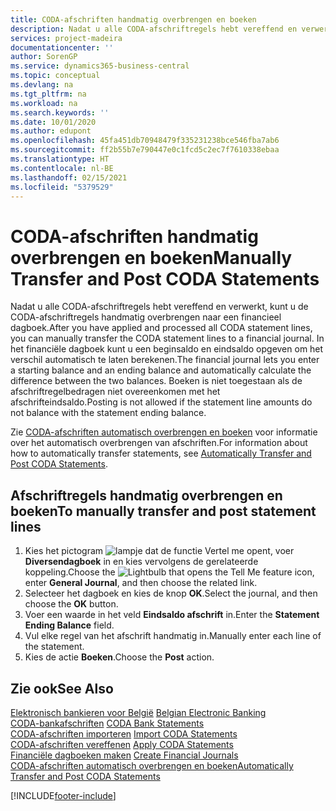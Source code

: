 ```yaml
---
title: CODA-afschriften handmatig overbrengen en boeken
description: Nadat u alle CODA-afschriftregels hebt vereffend en verwerkt, kunt u de CODA-afschriftregels handmatig overbrengen naar een financieel dagboek.
services: project-madeira
documentationcenter: ''
author: SorenGP
ms.service: dynamics365-business-central
ms.topic: conceptual
ms.devlang: na
ms.tgt_pltfrm: na
ms.workload: na
ms.search.keywords: ''
ms.date: 10/01/2020
ms.author: edupont
ms.openlocfilehash: 45fa451db70948479f335231238bce546fba7ab6
ms.sourcegitcommit: ff2b55b7e790447e0c1fcd5c2ec7f7610338ebaa
ms.translationtype: HT
ms.contentlocale: nl-BE
ms.lasthandoff: 02/15/2021
ms.locfileid: "5379529"
---
```

# <a name="manually-transfer-and-post-coda-statements"></a><span data-ttu-id="70af0-103">CODA-afschriften handmatig overbrengen en boeken</span><span class="sxs-lookup"><span data-stu-id="70af0-103">Manually Transfer and Post CODA Statements</span></span>
<span data-ttu-id="70af0-104">Nadat u alle CODA-afschriftregels hebt vereffend en verwerkt, kunt u de CODA-afschriftregels handmatig overbrengen naar een financieel dagboek.</span><span class="sxs-lookup"><span data-stu-id="70af0-104">After you have applied and processed all CODA statement lines, you can manually transfer the CODA statement lines to a financial journal.</span></span> <span data-ttu-id="70af0-105">In het financiële dagboek kunt u een beginsaldo en eindsaldo opgeven om het verschil automatisch te laten berekenen.</span><span class="sxs-lookup"><span data-stu-id="70af0-105">The financial journal lets you enter a starting balance and an ending balance and automatically calculate the difference between the two balances.</span></span> <span data-ttu-id="70af0-106">Boeken is niet toegestaan als de afschriftregelbedragen niet overeenkomen met het afschrifteindsaldo.</span><span class="sxs-lookup"><span data-stu-id="70af0-106">Posting is not allowed if the statement line amounts do not balance with the statement ending balance.</span></span>  

<span data-ttu-id="70af0-107">Zie [CODA-afschriften automatisch overbrengen en boeken](how-to-automatically-transfer-and-post-coda-statements.md) voor informatie over het automatisch overbrengen van afschriften.</span><span class="sxs-lookup"><span data-stu-id="70af0-107">For information about how to automatically transfer statements, see [Automatically Transfer and Post CODA Statements](how-to-automatically-transfer-and-post-coda-statements.md).</span></span>  

## <a name="to-manually-transfer-and-post-statement-lines"></a><span data-ttu-id="70af0-108">Afschriftregels handmatig overbrengen en boeken</span><span class="sxs-lookup"><span data-stu-id="70af0-108">To manually transfer and post statement lines</span></span>  

1.  <span data-ttu-id="70af0-109">Kies het pictogram ![lampje dat de functie Vertel me opent](../../media/ui-search/search_small.png "Vertel me wat u wilt doen"), voer **Diversendagboek** in en kies vervolgens de gerelateerde koppeling.</span><span class="sxs-lookup"><span data-stu-id="70af0-109">Choose the ![Lightbulb that opens the Tell Me feature](../../media/ui-search/search_small.png "Tell me what you want to do") icon, enter **General Journal**, and then choose the related link.</span></span>  
2.  <span data-ttu-id="70af0-110">Selecteer het dagboek en kies de knop **OK**.</span><span class="sxs-lookup"><span data-stu-id="70af0-110">Select the journal, and then choose the **OK** button.</span></span>  
3.  <span data-ttu-id="70af0-111">Voer een waarde in het veld **Eindsaldo afschrift** in.</span><span class="sxs-lookup"><span data-stu-id="70af0-111">Enter the **Statement Ending Balance** field.</span></span>  
4.  <span data-ttu-id="70af0-112">Vul elke regel van het afschrift handmatig in.</span><span class="sxs-lookup"><span data-stu-id="70af0-112">Manually enter each line of the statement.</span></span>  
5.  <span data-ttu-id="70af0-113">Kies de actie **Boeken**.</span><span class="sxs-lookup"><span data-stu-id="70af0-113">Choose the **Post** action.</span></span>  

## <a name="see-also"></a><span data-ttu-id="70af0-114">Zie ook</span><span class="sxs-lookup"><span data-stu-id="70af0-114">See Also</span></span>  
 <span data-ttu-id="70af0-115">[Elektronisch bankieren voor België](belgian-electronic-banking.md) </span><span class="sxs-lookup"><span data-stu-id="70af0-115">[Belgian Electronic Banking](belgian-electronic-banking.md) </span></span>  
 <span data-ttu-id="70af0-116">[CODA-bankafschriften](coda-bank-statements.md) </span><span class="sxs-lookup"><span data-stu-id="70af0-116">[CODA Bank Statements](coda-bank-statements.md) </span></span>  
 <span data-ttu-id="70af0-117">[CODA-afschriften importeren](how-to-import-coda-statements.md) </span><span class="sxs-lookup"><span data-stu-id="70af0-117">[Import CODA Statements](how-to-import-coda-statements.md) </span></span>  
 <span data-ttu-id="70af0-118">[CODA-afschriften vereffenen](how-to-apply-coda-statements.md) </span><span class="sxs-lookup"><span data-stu-id="70af0-118">[Apply CODA Statements](how-to-apply-coda-statements.md) </span></span>  
 <span data-ttu-id="70af0-119">[Financiële dagboeken maken](how-to-create-financial-journals.md) </span><span class="sxs-lookup"><span data-stu-id="70af0-119">[Create Financial Journals](how-to-create-financial-journals.md) </span></span>  
 [<span data-ttu-id="70af0-120">CODA-afschriften automatisch overbrengen en boeken</span><span class="sxs-lookup"><span data-stu-id="70af0-120">Automatically Transfer and Post CODA Statements</span></span>](how-to-automatically-transfer-and-post-coda-statements.md)


[!INCLUDE[footer-include](../../includes/footer-banner.md)]